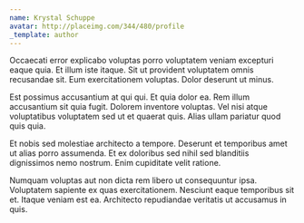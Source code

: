```yaml
---
name: Krystal Schuppe
avatar: http://placeimg.com/344/480/profile
_template: author
---
```

Occaecati error explicabo voluptas porro voluptatem veniam excepturi eaque quia. Et illum iste itaque. Sit ut provident voluptatem omnis recusandae sit. Eum exercitationem voluptas. Dolor deserunt ut minus.
  
Est possimus accusantium at qui qui. Et quia dolor ea. Rem illum accusantium sit quia fugit. Dolorem inventore voluptas. Vel nisi atque voluptatibus voluptatem sed ut et quaerat quis. Alias ullam pariatur quod quis quia.
  
Et nobis sed molestiae architecto a tempore. Deserunt et temporibus amet ut alias porro assumenda. Et ex doloribus sed nihil sed blanditiis dignissimos nemo nostrum. Enim cupiditate velit ratione.
  
Numquam voluptas aut non dicta rem libero ut consequuntur ipsa. Voluptatem sapiente ex quas exercitationem. Nesciunt eaque temporibus sit et. Itaque veniam est ea. Architecto repudiandae veritatis ut accusamus in quis.
